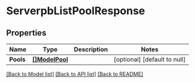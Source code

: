 # ServerpbListPoolResponse

## Properties
Name | Type | Description | Notes
------------ | ------------- | ------------- | -------------
**Pools** | [**[]ModelPool**](modelPool.md) |  | [optional] [default to null]

[[Back to Model list]](../README.md#documentation-for-models) [[Back to API list]](../README.md#documentation-for-api-endpoints) [[Back to README]](../README.md)


